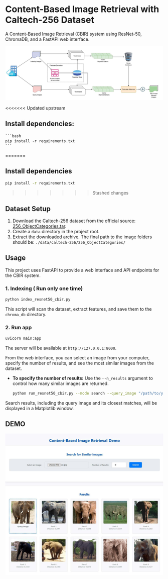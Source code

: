 # Content-Based Image Retrieval with Caltech-256 Dataset

A Content-Based Image Retrieval (CBIR) system using ResNet-50, ChromaDB, and a FastAPI web interface.

![](data/example/structure.jpg)

<<<<<<< Updated upstream
## Install dependencies:
    ```bash
    pip install -r requirements.txt
    ```
=======
## Install dependencies
```bash
pip install -r requirements.txt
```
>>>>>>> Stashed changes

## Dataset Setup

1.  Download the Caltech-256 dataset from the official source: [256_ObjectCategories.tar](http://www.vision.caltech.edu/Image_Datasets/Caltech256/256_ObjectCategories.tar).
2.  Create a `data` directory in the project root.
3.  Extract the downloaded archive. The final path to the image folders should be:
    `./data/caltech-256/256_ObjectCategories/`

## Usage

This project uses FastAPI to provide a web interface and API endpoints for the CBIR system.
### 1. Indexing ( Run only one time)
```bash
python index_resnet50_cbir.py
```
This script will scan the dataset, extract features, and save them to the `chroma_db` directory. 

### 2. Run app

```bash
uvicorn main:app 
```
The server will be available at `http://127.0.0.1:8000`.


From the web interface, you can select an image from your computer, specify the number of results, and see the most similar images from the dataset.



-   **To specify the number of results:**
    Use the `--n_results` argument to control how many similar images are returned.
    ```bash
    python run_resnet50_cbir.py --mode search --query_image "/path/to/your/image.jpg" --n_results 10
    ```

Search results, including the query image and its closest matches, will be displayed in a Matplotlib window.

## DEMO
![Kết quả tìm kiếm CBIR](data/example/demo_web.jpg)
